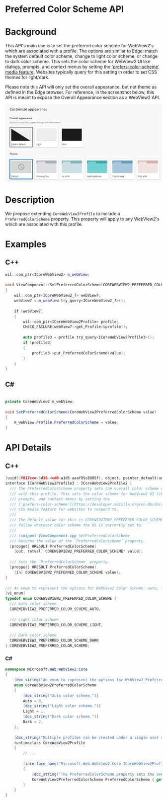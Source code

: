 Preferred Color Scheme API
===

# Background
This API's main use is to set the preferred color scheme for WebView2's which are associated with a profile. The options are similar to Edge: match the system default color scheme, change to light color scheme, or change to dark color scheme. This sets the color scheme for WebView2 UI like dialogs, prompts, and context menus by setting the ['prefers-color-scheme'](https://developer.mozilla.org/en-US/docs/Web/CSS/@media/prefers-color-scheme) [media feature](https://developer.mozilla.org/en-US/docs/Web/CSS/Media_Queries/Using_media_queries#media_features). Websites typically query for this setting in order to set CSS themes for light/dark.

Please note this API will only set the overall appearance, but not theme as defined in the Edge browser.
For reference, in the screenshot below, this API is meant to expose the Overall Appearance section as a WebView2 API.

![Edge Settings Appearance Page](https://github.com/MicrosoftEdge/WebView2Feedback/blob/api-appearance/specs/images/EdgeSettingsAppearance.png)

# Description
We propose extending `CoreWebView2Profile` to include a `PreferredColorScheme` property. This property will apply
to any WebView2's which are associated with this profile.

# Examples

## C++

```cpp
wil::com_ptr<ICoreWebView2> m_webView;

void ViewComponent::SetPreferredColorScheme(COREWEBVIEW2_PREFERRED_COLOR_SCHEME value)
{
    wil::com_ptr<ICoreWebView2_7> webView7;
    webView7 = m_webView.try_query<ICoreWebView2_7>();

    if (webView7)
    {
        wil::com_ptr<ICoreWebView2Profile> profile;
        CHECK_FAILURE(webView7->get_Profile(&profile));

        auto profile3 = profile.try_query<ICoreWebView2Profile3>();
        if (profile3)
        {
            profile3->put_PreferredColorScheme(value);
        }
    }
}
```

## C#

```c#

private CoreWebView2 m_webView;

void SetPreferredColorScheme(CoreWebView2PreferredColorScheme value)
{
    m_webView.Profile.PreferredColorScheme = value;
}

```

# API Details
## C++
```cpp
[uuid(5f817cce-5d36-4cd0-a1d5-aaaf95c8685f), object, pointer_default(unique)]
interface ICoreWebView2Profile3 : ICoreWebView2Profile2 {
  /// The PreferredColorScheme property sets the overall color scheme of the WebView2's associated
  /// with this profile. This sets the color scheme for WebView2 UI like dialogs,
  /// prompts, and context menus by setting the
  /// ['prefers-color-scheme'](https://developer.mozilla.org/en-US/docs/Web/CSS/@media/prefers-color-scheme)
  /// CSS media feature for websites to respond to.
  ///
  /// The default value for this is COREWEBVIEW2_PREFERRED_COLOR_SCHEME_AUTO, which will
  /// follow whatever color scheme the OS is currently set to.
  ///
  /// \snippet ViewComponent.cpp SetPreferredColorScheme
  /// Returns the value of the `PreferredColorScheme` property.
  [propget] HRESULT PreferredColorScheme(
    [out, retval] COREWEBVIEW2_PREFERRED_COLOR_SCHEME* value);

  /// Sets the `PreferredColorScheme` property.
  [propput] HRESULT PreferredColorScheme(
    [in] COREWEBVIEW2_PREFERRED_COLOR_SCHEME value);
}

/// An enum to represent the options for WebView2 Color Scheme: auto, light, or dark.
[v1_enum]
typedef enum COREWEBVIEW2_PREFERRED_COLOR_SCHEME {
  /// Auto color scheme
  COREWEBVIEW2_PREFERRED_COLOR_SCHEME_AUTO,

  /// Light color scheme
  COREWEBVIEW2_PREFERRED_COLOR_SCHEME_LIGHT,

  /// Dark color scheme
  COREWEBVIEW2_PREFERRED_COLOR_SCHEME_DARK
} COREWEBVIEW2_PREFERRED_COLOR_SCHEME;
```

### C#
```c#
namespace Microsoft.Web.WebView2.Core
{
    [doc_string("An enum to represent the options for WebView2 Preferred Color Scheme: auto, light, or dark.")]
    enum CoreWebView2PreferredColorScheme
    {
        [doc_string("Auto color scheme.")]
        Auto = 0,
        [doc_string("Light color scheme.")]
        Light = 1,
        [doc_string("Dark color scheme.")]
        Dark = 2,
    };

    [doc_string("Multiple profiles can be created under a single user data directory but with separated cookies, user preference settings, and various data storage etc..")]
    runtimeclass CoreWebView2Profile
    {
        // ...

        [interface_name("Microsoft.Web.WebView2.Core.ICoreWebView2Profile3")]
        {
            [doc_string("The PreferredColorScheme property sets the overall color scheme of the WebView2's associated with this profile. This sets the color scheme for WebView2 UI like dialogs, prompts, and context menus by setting the prefers-color-scheme CSS media feature for websites to respond to. The default value for this is CoreWebView2PreferredColorScheme.Auto, which will follow whatever color scheme the OS is currently set to.")]
            CoreWebView2PreferredColorScheme PreferredColorScheme { get; set };
        }
    }
}
```
